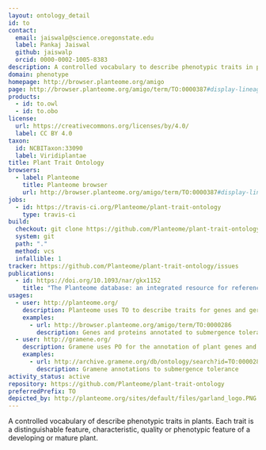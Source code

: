 ```yaml
---
layout: ontology_detail
id: to
contact:
  email: jaiswalp@science.oregonstate.edu
  label: Pankaj Jaiswal
  github: jaiswalp
  orcid: 0000-0002-1005-8383
description: A controlled vocabulary to describe phenotypic traits in plants.
domain: phenotype
homepage: http://browser.planteome.org/amigo
page: http://browser.planteome.org/amigo/term/TO:0000387#display-lineage-tab
products:
  - id: to.owl
  - id: to.obo
license:
  url: https://creativecommons.org/licenses/by/4.0/
  label: CC BY 4.0
taxon:
  id: NCBITaxon:33090
  label: Viridiplantae
title: Plant Trait Ontology
browsers:
  - label: Planteome
    title: Planteome browser
    url: http://browser.planteome.org/amigo/term/TO:0000387#display-lineage-tab
jobs:
  - id: https://travis-ci.org/Planteome/plant-trait-ontology
    type: travis-ci
build:
  checkout: git clone https://github.com/Planteome/plant-trait-ontology.git
  system: git
  path: "."
  method: vcs
  infallible: 1
tracker: https://github.com/Planteome/plant-trait-ontology/issues
publications:
  - id: https://doi.org/10.1093/nar/gkx1152
    title: "The Planteome database: an integrated resource for reference ontologies, plant genomics and phenomics."
usages:
  - user: http://planteome.org/
    description: Planteome uses TO to describe traits for genes and germplasm
    examples:
      - url: http://browser.planteome.org/amigo/term/TO:0000286
        description: Genes and proteins annotated to submergence tolerance, including SUB1
  - user: http://gramene.org/
    description: Gramene uses PO for the annotation of plant genes and QTLs
    examples:
      - url: http://archive.gramene.org/db/ontology/search?id=TO:0000286
        description: Gramene annotations to submergence tolerance
activity_status: active
repository: https://github.com/Planteome/plant-trait-ontology
preferredPrefix: TO
depicted_by: http://planteome.org/sites/default/files/garland_logo.PNG
---
```


A controlled vocabulary of describe phenotypic traits in plants. Each trait is a distinguishable feature, characteristic, quality or phenotypic feature of a developing or mature plant.
